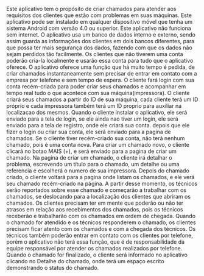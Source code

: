 Este aplicativo tem o propósito de criar chamados para atender aos requisitos dos clientes que estão com problemas
em suas máquinas. Este aplicativo pode ser instalado em qualquer dispositivo móvel que tenha um sistema Android com
versão 4.0 ou superior. Este aplicativo não funciona sem internet. O aplicativo usa um banco de dados interno e externo,
sendo assim guarda as informações dos clientes em dois bancos diferentes, para que possa ter mais segurança dos dados,
fazendo com que os dados não sejam perdidos tão facilmente.
Os clientes que não tiverem uma conta poderão cria-la localmente e usarão essa conta para tudo que o aplicativo oferece.
O aplicativo oferece uma função que há muito tempo é pedida, de criar chamados instantaneamente sem precisar de entrar em
contato com a empresa por telefone e sem tempo de espera.
O cliente fará login com sua conta recém-criada para poder criar seus chamados e acompanhar em tempo real tudo o que acontece
com sua máquina(impressora).
O cliente criará seus chamados a partir do ID de sua máquina, cada cliente terá um ID próprio e cada impressora também terá um
ID proprio para auxiliar na localizacao dos mesmos.
Quando o cliente instalar o aplicativo, ele será enviado para a tela de login, se ele ainda nao tiver um login, ele será enviado para a tela de
 registro, onde ele criará sua conta.
 depois que ele fizer o login ou criar sua conta, ele será enviado
para a pagina de chamados. Se o cliente tiver recém-criado sua conta, não terá nenhum chamado, pois é uma conta nova.
Para criar um chamado novo, o cliente clicará no botao MAIS (+), e será enviado para a pagina de criar um chamado. Na pagina de criar um
chamado, o cliente irá detalhar o problema, escrevendo um título para o chamado, um detalhe ou uma referencia e escolherá o numero de
sua impressora. Depois do chamado criado, o cliente voltará para a pagina onde listam os chamados, e ele verá seu chamado recém-criado
na página. A partir desse momento, os técnicos serão reportados sobre esse chamado e começarão a trabalhar com os chamados, se deslocando
para a localização dos clientes que abriram os chamados.
Os clientes precisam ter em mente que poderão ou não ter atrasos em relação aos recebimentos dos chamados, pois os técnicos receberão e
trabalharão com os chamados em ordem de chegada.
Quando o chamado for atendido e os técnicos responderem o chamado, os clientes precisam ficar atento com os chamados e com a chegada
dos técnicos. Os técnicos também poderão entrar em contato com os clientes por telefone, porém o aplicativo não terá essa função, que é
de responsabilidade da equipe responsável por atender os chamados realizados por telefone.
Quando o chamado for finalizado, o cliente será informado no aplicativo clicando no Detalhe do chamado, onde terá um espaço escrito
demonstrando o status do chamado.